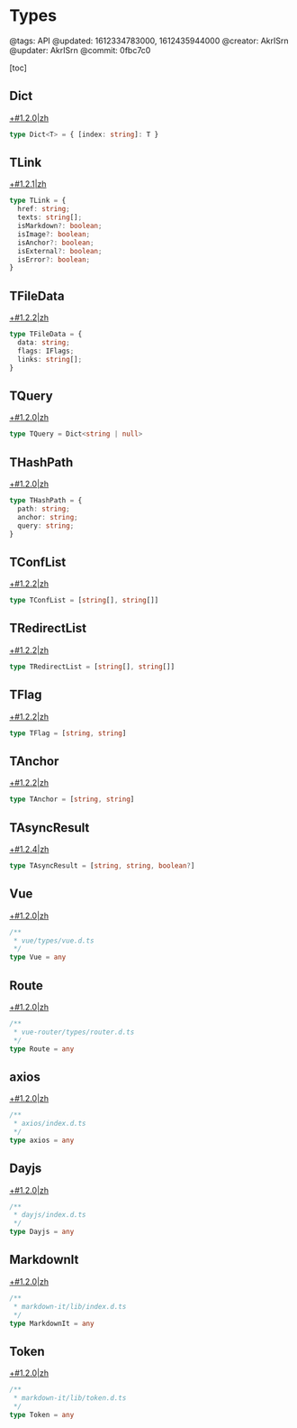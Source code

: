 # Types

@tags: API
@updated: 1612334783000, 1612435944000
@creator: AkrISrn
@updater: AkrISrn
@commit: 0fbc7c0

[toc]

## Dict

[+#1.2.0|zh](/snippets/latest-version.md)

```ts
type Dict<T> = { [index: string]: T }
```

## TLink

[+#1.2.1|zh](/snippets/latest-version.md)

```ts
type TLink = {
  href: string;
  texts: string[];
  isMarkdown?: boolean;
  isImage?: boolean;
  isAnchor?: boolean;
  isExternal?: boolean;
  isError?: boolean;
}
```

## TFileData

[+#1.2.2|zh](/snippets/latest-version.md)

```ts
type TFileData = {
  data: string;
  flags: IFlags;
  links: string[];
}
```

## TQuery

[+#1.2.0|zh](/snippets/latest-version.md)

```ts
type TQuery = Dict<string | null>
```

## THashPath

[+#1.2.0|zh](/snippets/latest-version.md)

```ts
type THashPath = {
  path: string;
  anchor: string;
  query: string;
}
```

## TConfList

[+#1.2.2|zh](/snippets/latest-version.md)

```ts
type TConfList = [string[], string[]]
```

## TRedirectList

[+#1.2.2|zh](/snippets/latest-version.md)

```ts
type TRedirectList = [string[], string[]]
```

## TFlag

[+#1.2.2|zh](/snippets/latest-version.md)

```ts
type TFlag = [string, string]
```

## TAnchor

[+#1.2.2|zh](/snippets/latest-version.md)

```ts
type TAnchor = [string, string]
```

## TAsyncResult

[+#1.2.4|zh](/snippets/latest-version.md)

```ts
type TAsyncResult = [string, string, boolean?]
```

## Vue

[+#1.2.0|zh](/snippets/latest-version.md)

```ts
/**
 * vue/types/vue.d.ts
 */
type Vue = any
```

## Route

[+#1.2.0|zh](/snippets/latest-version.md)

```ts
/**
 * vue-router/types/router.d.ts
 */
type Route = any
```

## axios

[+#1.2.0|zh](/snippets/latest-version.md)

```ts
/**
 * axios/index.d.ts
 */
type axios = any
```

## Dayjs

[+#1.2.0|zh](/snippets/latest-version.md)

```ts
/**
 * dayjs/index.d.ts
 */
type Dayjs = any
```

## MarkdownIt

[+#1.2.0|zh](/snippets/latest-version.md)

```ts
/**
 * markdown-it/lib/index.d.ts
 */
type MarkdownIt = any
```

## Token

[+#1.2.0|zh](/snippets/latest-version.md)

```ts
/**
 * markdown-it/lib/token.d.ts
 */
type Token = any
```
